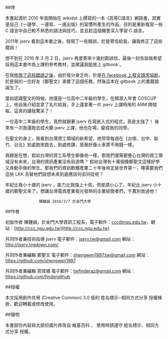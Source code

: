 ##序

本書起源於 2010 年我開始在 wikidot 上撰寫的一本《高等C語言》網路書，其實是自己《一邊學、一邊寫、一邊出版》的習慣所產生的作品，目的是重新複習一些 C 語言中自己較不熟悉的語法與技巧，並且趁這個機會深入學習 C 語言。

2011年 jserv 看到這本書之後，發現了一些錯誤，於是寄信給我，讓我修正了這些錯誤！

想不到在 2016 年 3 月 2 日，jserv 再度寄來十幾封勘誤信，最後一封告訴我希望採用這本書作為上課的參考教材，並建議我能放上 gitbook 。

在我[修改了這些錯誤之後](https://www.facebook.com/ccckmit/posts/10153858139021893)，由於我分身乏術，於是[在 facebook 上發文請求協助](https://www.facebook.com/ccckmit/posts/10153860346641893)，於是我的一位好友《鄭聖文》承擔了這個任務，然後這本在 gitbook 上的書籍就誕生了。

當初認識聖文的時候，他還是一位高中二年級的學生，在開源人年會 COSCUP 上，他自我介紹並拿了名片給我，手上還拿著一片 jserv 上課時用的 ARM 開發板，這真的讓我驚呆了！

一位高中二年級的學生，竟然就跟著 jserv 在寫嵌入式的程式，真是太強了！ 後來有一次我還跑去成大聽 jserv 上課，他也在場，變成我的同學。

在聖文的身上，我看到台灣資工領域的新希望，他常常每週在《台南、台中、新竹、台北》到處跑來跑去，到處修課，感覺好像火車票不用錢一樣。

我總是在想，假如台灣的資工系學生都像他一樣，那我們還需要擔心台灣的資工領域沒有未來，台灣的資訊產業沒有前途嗎？ 假如台灣有十萬個像鄭聖文這樣好學又肯動手做的學生，那我們的資訊軟體產業二十年後肯定是世界第一，哪需要我們這些 LKK 去替他們設想未來到底應該何去何從呢？

年紀比我小十歲的 jserv ，能力比我強上十倍，但是請小心了，年紀比 jserv 小十歲的鄭聖文來了，想讓台灣電資產業發光發熱的企業經營者們，千萬別放過他！

                   陳鍾誠 2016/3/7 於金門大學

##作者

初版作者 陳鍾誠，於金門大學資訊工程系，電子郵件：ccc@nqu.edu.tw，網站：[http://ccc.nqu.edu.tw](http://ccc.nqu.edu.tw)

共同作者兼技術指導 jserv 電子郵件：jserv.tw@gmail.com 網站：http://jserv.logdown.com/

共同作者兼編輯 鄭聖文 電子郵件：shengwen1997.tw@gmail.com 網站：https://github.com/shengwen1997

共同作者兼編輯 郭璟塘 電子郵件：twfinderaz@gmail.com 網站：https://github.com/findergithub

##授權

本文採用創作共用 (Creative Common) 3.0 版的 姓名標示─相同方式分享 授權條款，歡迎轉載或修改使用。


##聲明

本書部份內容與大部份圖片修改自 維基百科 ， 使用時請遵守 姓名標示、相同方式分享 授權。

